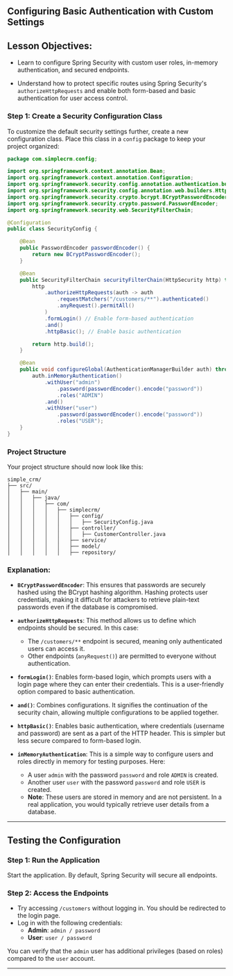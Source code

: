 ##  Configuring Basic Authentication with Custom Settings

## Lesson Objectives:

- Learn to configure Spring Security with custom user roles, in-memory authentication, and secured endpoints.  

- Understand how to protect specific routes using Spring Security's `authorizeHttpRequests` and enable both form-based and basic authentication for user access control.  

### Step 1: Create a Security Configuration Class

To customize the default security settings further, create a new configuration class. Place this class in a `config` package to keep your project organized:

```java
package com.simplecrm.config;

import org.springframework.context.annotation.Bean;
import org.springframework.context.annotation.Configuration;
import org.springframework.security.config.annotation.authentication.builders.AuthenticationManagerBuilder;
import org.springframework.security.config.annotation.web.builders.HttpSecurity;
import org.springframework.security.crypto.bcrypt.BCryptPasswordEncoder;
import org.springframework.security.crypto.password.PasswordEncoder;
import org.springframework.security.web.SecurityFilterChain;

@Configuration
public class SecurityConfig {

    @Bean
    public PasswordEncoder passwordEncoder() {
        return new BCryptPasswordEncoder();
    }

    @Bean
    public SecurityFilterChain securityFilterChain(HttpSecurity http) throws Exception {
        http
            .authorizeHttpRequests(auth -> auth
                .requestMatchers("/customers/**").authenticated()
                .anyRequest().permitAll()
            )
            .formLogin() // Enable form-based authentication
            .and()
            .httpBasic(); // Enable basic authentication

        return http.build();
    }

    @Bean
    public void configureGlobal(AuthenticationManagerBuilder auth) throws Exception {
        auth.inMemoryAuthentication()
            .withUser("admin")
                .password(passwordEncoder().encode("password"))
                .roles("ADMIN")
            .and()
            .withUser("user")
                .password(passwordEncoder().encode("password"))
                .roles("USER");
    }
}
```

### Project Structure

Your project structure should now look like this:

```
simple_crm/
├── src/
│   ├── main/
│   │   ├── java/
│   │   │   ├── com/
│   │   │   │   ├── simplecrm/
│   │   │   │   │   ├── config/
│   │   │   │   │   │   ├── SecurityConfig.java
│   │   │   │   │   ├── controller/
│   │   │   │   │   │   ├── CustomerController.java
│   │   │   │   │   ├── service/
│   │   │   │   │   ├── model/
│   │   │   │   │   ├── repository/
```

### Explanation:

- **`BCryptPasswordEncoder`**: This ensures that passwords are securely hashed using the BCrypt hashing algorithm. Hashing protects user credentials, making it difficult for attackers to retrieve plain-text passwords even if the database is compromised.

- **`authorizeHttpRequests`**: This method allows us to define which endpoints should be secured. In this case:
  - The `/customers/**` endpoint is secured, meaning only authenticated users can access it.
  - Other endpoints (`anyRequest()`) are permitted to everyone without authentication.

- **`formLogin()`**: Enables form-based login, which prompts users with a login page where they can enter their credentials. This is a user-friendly option compared to basic authentication.

- **`and()`**: Combines configurations. It signifies the continuation of the security chain, allowing multiple configurations to be applied together.

- **`httpBasic()`**: Enables basic authentication, where credentials (username and password) are sent as a part of the HTTP header. This is simpler but less secure compared to form-based login.

- **`inMemoryAuthentication`**: This is a simple way to configure users and roles directly in memory for testing purposes. Here:
  - A user `admin` with the password `password` and role `ADMIN` is created.
  - Another user `user` with the password `password` and role `USER` is created.
  - **Note**: These users are stored in memory and are not persistent. In a real application, you would typically retrieve user details from a database.

---

##  Testing the Configuration

### Step 1: Run the Application
Start the application. By default, Spring Security will secure all endpoints.

### Step 2: Access the Endpoints
- Try accessing `/customers` without logging in. You should be redirected to the login page.
- Log in with the following credentials:
  - **Admin**: `admin / password`
  - **User**: `user / password`

You can verify that the `admin` user has additional privileges (based on roles) compared to the `user` account.

---

